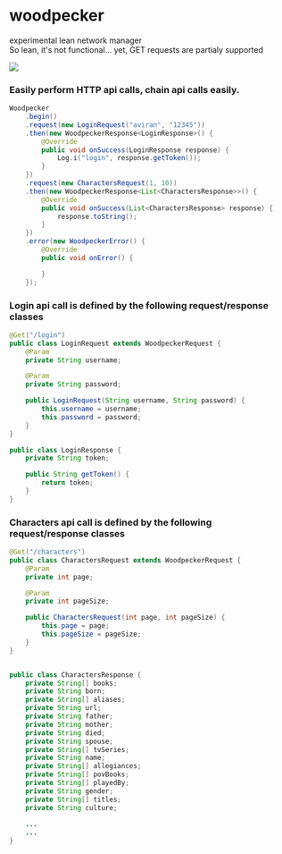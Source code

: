 # woodpecker

experimental lean network manager<br/>
So lean, it's not functional... yet, GET requests are partialy supported<br/>

<img src="http://i.imgur.com/35jFhoU.gif"/>


### Easily perform HTTP api calls, chain api calls easily.
```java
Woodpecker
    .begin()
    .request(new LoginRequest("aviran", "12345"))
    .then(new WoodpeckerResponse<LoginResponse>() {
        @Override
        public void onSuccess(LoginResponse response) {
            Log.i("login", response.getToken());
        }
    })
    .request(new CharactersRequest(1, 10))
    .then(new WoodpeckerResponse<List<CharactersResponse>>() {
        @Override
        public void onSuccess(List<CharactersResponse> response) {
            response.toString();
        }
    })
    .error(new WoodpeckerError() {
        @Override
        public void onError() {

        }
    });
```

### Login api call is defined by the following request/response classes
```java
@Get("/login")
public class LoginRequest extends WoodpeckerRequest {
    @Param
    private String username;

    @Param
    private String password;

    public LoginRequest(String username, String password) {
        this.username = username;
        this.password = password;
    }
}

public class LoginResponse {
    private String token;

    public String getToken() {
        return token;
    }
}

```

### Characters api call is defined by the following request/response classes
```java
@Get("/characters")
public class CharactersRequest extends WoodpeckerRequest {
    @Param
    private int page;

    @Param
    private int pageSize;

    public CharactersRequest(int page, int pageSize) {
        this.page = page;
        this.pageSize = pageSize;
    }
}


public class CharactersResponse {
    private String[] books;
    private String born;
    private String[] aliases;
    private String url;
    private String father;
    private String mother;
    private String died;
    private String spouse;
    private String[] tvSeries;
    private String name;
    private String[] allegiances;
    private String[] povBooks;
    private String[] playedBy;
    private String gender;
    private String[] titles;
    private String culture;
    
    ...
    ...
}

```
